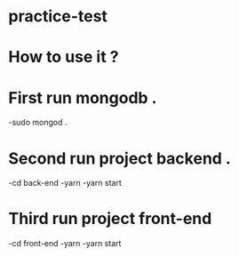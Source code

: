 # practice-test

# How to use it ?
# First run mongodb .
-sudo mongod .
# Second run project backend .
-cd back-end
-yarn
-yarn start
# Third run project front-end
-cd front-end
-yarn
-yarn start
